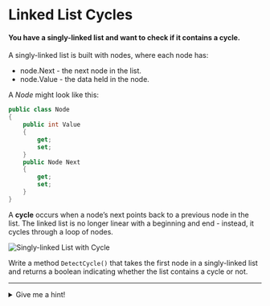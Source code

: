 # Linked List Cycles

#### You have a singly-linked list and want to check if it contains a cycle.

A singly-linked list is built with nodes, where each node has:

- node.Next - the next node in the list.
- node.Value - the data held in the node.

A _Node_ might look like this:

```cs
public class Node
{
    public int Value
    {
        get;
        set;
    }
    public Node Next
    {
        get;
        set;
    }
}
```

A **cycle** occurs when a node’s next points back to a previous node in the list. The linked list is no longer linear with a beginning and end - instead, it cycles through a loop of nodes.

![Singly-linked List with Cycle](https://i.ibb.co/FwKqSdR/1473367882-8b197c6f91-Linked-List-Cycle.png "Singly-linked List with Cycle")

Write a method `DetectCycle()` that takes the first node in a singly-linked list and returns a boolean indicating whether the list contains a cycle or not.

***

<details>
<summary>Give me a hint!</summary>

Because a cycle could result from the last node linking to the first node, we might need to look at every node before we even see where the cycle begins. So it seems like we can’t do better than $`O(n)`$ runtime.

How can we track the nodes we’ve already seen?

***

<details>
<summary>Give me a hint!</summary>


Using a **set**, we could store all the nodes we’ve seen so far. The algorithm is simple:

1. If the current node is already in our set, we have a cycle. Return *true*.
2. If the current node is null we've hit the end of the list. Return *false*.
3. Else throw the current node in our set and keep going.

```cs
public static bool DetectCycleWithSet(Node head)
{
    var set = new HashSet<Node>();
    var current = head;

    while (current != null)
    {
        if (set.Contains(current))
        {
            return true;
        }

        set.Add(current);

        current = current.Next;
    }

    return false;
}
```

What are the time and space costs of this approach? Can we do better?

Our runtime is $`O(n)`$, the best we can do. But our space cost is also $`O(n)`$. Can we get our space cost down to $`O(1)`$ by storing a constant number of nodes?

Think about a *looping list* and a *linear list*. What happens when you traverse one versus the other?

A *linear list* has an end - a node that doesn’t have a next node. But a *looped list* will run forever. We know we don’t have a loop if we ever reach an end node, but how can we tell if we’ve run into a loop?

***

<details>
<summary>Give me a hint!</summary>

We can’t just run our method for a really long time, because we’d never really know with certainty if we were in a loop or just a really long list.

Imagine that you're running on a long, mountainous running trail that happens to be a loop. What are some ways you can tell you're running in a loop?

One way is to look for **landmarks**. You could remember one specific point, and if you pass that point again, you know you’re running in a loop. Can we use that principle here?

***

<details>
<summary>Give me a hint!</summary>


Well, our cycle can occur after a non-cyclical "head" section in the beginning of our linked list. So we'd need to make sure we chose a "landmark" node that is in the cyclical "tail" and not in the non-cyclical "head." That seems impossible unless we already know whether or not there's a cycle...

Think back to the running trail. Besides landmarks, what are some other ways you could tell you’re running in a loop? What if you had another runner? (Remember, it’s a singly-linked list, so no running backwards!)

A tempting approach could be to have the other runner stop and act as a "landmark," and see if you pass her again. But we still have the problem of making sure our "landmark" is in the loop and not in the non-looping beginning of the trail.

What if our "landmark" runner moves continuously but slowly?

***

<details>
<summary>Give me a hint!</summary>


If we sprint *quickly* down the trail and the landmark runner jogs *slowly*, we will eventually "lap" (catch up to) the landmark runner!

But what if there isn't a loop?

Then we (the faster runner) will simply hit the end of the trail (or linked list).

***

<details>
<summary>Give me a hint!</summary>


So let's make two variables, `slowRunner` and `fastRunner`. We’ll start both on the first node, and every time `slowRunner` advances one node, we’ll have `fastRunner` advance two nodes.

If `fastRunner` catches up with `slowRunner`, we know we have a loop. If not, eventually `fastRunner` will hit the end of the linked list and we'll know we don't have a loop.

This is a complete solution! Can you code it up?

Make sure the method eventually terminates in all cases!

***

<details>
<summary>Solution</summary>

We keep two pointers to nodes (we'll call these “runners”), both starting at the first node. Every time `slowRunner` moves one node ahead, `fastRunner` moves two nodes ahead.

If the linked list has a cycle, `fastRunner` will "lap" (catch up with) `slowRunner`, and they will momentarily equal each other.

If the list does not have a cycle, `fastRunner` will reach the end.

```cs
public static bool DetectCycleFastAndSlow(Node head)
{
    Node slow = head;
    Node fast = head;

    while (fast != null && fast.Next != null)
    {

        slow = slow.Next;
        fast = fast.Next.Next;

        if (fast == slow)
        {
            return true;
        }
    }

    return false;
}
```

***

!["Two Runners Approach"](https://upload.wikimedia.org/wikipedia/commons/thumb/5/5f/Tortoise_and_hare_algorithm.svg/1024px-Tortoise_and_hare_algorithm.svg.png "Two Runners Approach")

## Complexity

$`O(n)`$ time and $`O(1)`$ space.

The runtime analysis is a little tricky. The worst case is when we do have a cycle, so we don't return until `fastRunner` equals `slowRunner`. But how long will that take?

First, we notice that when both runners are circling around the cycle `fastRunner` can never skip over `slowRunner`. Why is this true?

Suppose `fastRunner` had just skipped over `slowRunner`. `fastRunner` would only be 1 node ahead of `slowRunner`, since their speeds differ by only 1. So we would have something like this:

```
[ ] -> [s] -> [f]
```

What would the step right before this "skipping step" look like? `fastRunner` would be 2 nodes back, and `slowRunner` would be 1 node back. But wait, that means they would be at the same node! So `fastRunner` didn't skip over `slowRunner`! (This is a proof by contradiction.)

Since `fastRunner` can't skip over `slowRunner`, at most `slowRunner` will run around the cycle once and `fastRunner` will run around twice. This gives us a runtime of $`O(n)`$.

For space, we store two variables no matter how long the linked list is, which gives us a space cost of $`O(1)`$

[Linked List Cycle Article in Leetcode](https://leetcode.com/articles/linked-list-cycle/)

## Bonus

1. How would you detect the first node in the cycle? Define the first node of the cycle as the one closest to the head of the list.
2. Would the program always work if the fast runner moves three steps every time the slow runner moves one step?

## What We Learned

Some people have trouble coming up with the "two runners" approach. That's expected - it's somewhat of a blind insight. Even great candidates might need a few hints to get all the way there. And that's fine.

*Remember that the coding interview is a dialogue, and sometimes your interviewer expects he'll have to offer some hints along the way.*

One of the most impressive things you can do as a candidate is listen to a hint, fully understand it, and take it to its next logical step. Interview Cake gives you lots of opportunities to practice this. Don't be shy about showing lots of hints on our exercises - that's what they're there for!

</details>
</details>
</details>
</details>
</details>
</details>
</details>